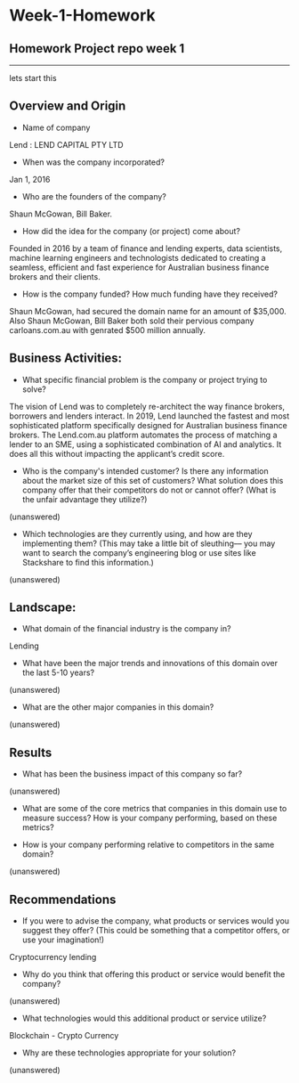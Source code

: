 # Week-1-Homework
## Homework Project repo week 1
---
lets start this
## Overview and Origin

* Name of company

Lend : LEND CAPITAL PTY LTD

* When was the company incorporated?

Jan 1, 2016

* Who are the founders of the company?

Shaun McGowan, Bill Baker.

* How did the idea for the company (or project) come about?

Founded in 2016 by a team of finance and lending experts, data scientists, machine learning engineers and technologists dedicated to creating a seamless, efficient and fast experience for Australian business finance brokers and their clients. 

* How is the company funded? How much funding have they received?

Shaun McGowan, had secured the domain name for an amount of $35,000. 
Also Shaun McGowan, Bill Baker both sold their pervious company carloans.com.au with genrated $500 million annually. 

## Business Activities:

* What specific financial problem is the company or project trying to solve?

The vision of Lend was to completely re-architect the way finance brokers, borrowers and lenders interact. In 2019, Lend launched the fastest and most sophisticated platform specifically designed for Australian business finance brokers. The Lend.com.au platform automates the process of matching a lender to an SME, using a sophisticated combination of AI and analytics. It does all this without impacting the applicant’s credit score.

* Who is the company's intended customer?  Is there any information about the market size of this set of customers?
What solution does this company offer that their competitors do not or cannot offer? (What is the unfair advantage they utilize?)

(unanswered)

* Which technologies are they currently using, and how are they implementing them? (This may take a little bit of sleuthing–– you may want to search the company’s engineering blog or use sites like Stackshare to find this information.)

(unanswered)

## Landscape:

* What domain of the financial industry is the company in?

Lending

* What have been the major trends and innovations of this domain over the last 5-10 years?

(unanswered)

* What are the other major companies in this domain?

(unanswered)

## Results

* What has been the business impact of this company so far?

(unanswered)

* What are some of the core metrics that companies in this domain use to measure success? How is your company performing, based on these metrics?


* How is your company performing relative to competitors in the same domain?

(unanswered)


## Recommendations

* If you were to advise the company, what products or services would you suggest they offer? (This could be something that a competitor offers, or use your imagination!)

Cryptocurrency lending

* Why do you think that offering this product or service would benefit the company?

(unanswered)


* What technologies would this additional product or service utilize?


Blockchain - Crypto Currency 


* Why are these technologies appropriate for your solution?

(unanswered)
